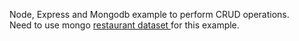 Node, Express and Mongodb example to perform CRUD operations. <br>
Need to use mongo <a href="https://raw.githubusercontent.com/mongodb/docs-assets/primer-dataset/primer-dataset.json"> restaurant dataset </a> for this example.

